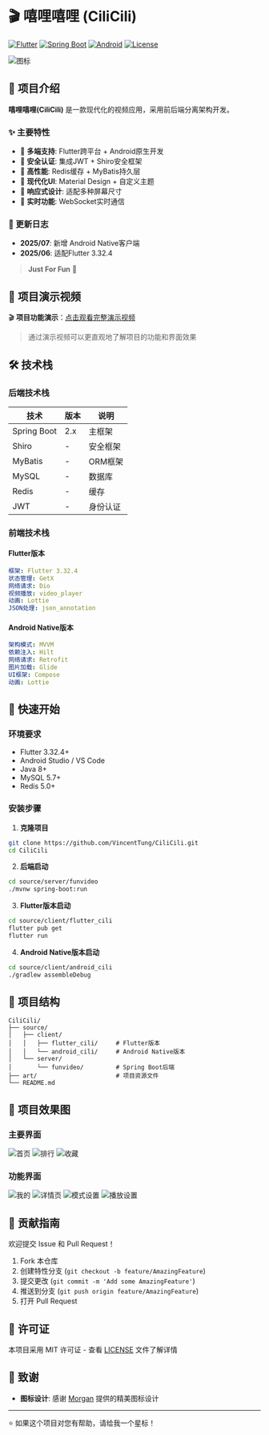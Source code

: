 # 🎬 嘻哩嘻哩 (CiliCili)

[![Flutter](https://img.shields.io/badge/Flutter-3.32.4-blue.svg)](https://flutter.dev/)
[![Spring Boot](https://img.shields.io/badge/Spring%20Boot-2.x-green.svg)](https://spring.io/projects/spring-boot)
[![Android](https://img.shields.io/badge/Android-Native-orange.svg)](https://developer.android.com/)
[![License](https://img.shields.io/badge/License-MIT-yellow.svg)](LICENSE)

![图标](https://raw.githubusercontent.com/VincentTung/CiliCili/main/art/ic_launcher.png)

## 📖 项目介绍

**嘻哩嘻哩(CiliCili)** 是一款现代化的视频应用，采用前后端分离架构开发。

### ✨ 主要特性

- 🎥 **多端支持**: Flutter跨平台 + Android原生开发
- 🔐 **安全认证**: 集成JWT + Shiro安全框架
- 🚀 **高性能**: Redis缓存 + MyBatis持久层
- 🎨 **现代化UI**: Material Design + 自定义主题
- 📱 **响应式设计**: 适配多种屏幕尺寸
- 🔄 **实时功能**: WebSocket实时通信

### 📅 更新日志

- **2025/07**: 新增 Android Native客户端
- **2025/06**: 适配Flutter 3.32.4

> **Just For Fun** 🎉

## 📱 项目演示视频

🎬 **项目功能演示**：[点击观看完整演示视频](https://www.bilibili.com/video/BV1fM8gzQE7t/)

> 通过演示视频可以更直观地了解项目的功能和界面效果

## 🛠️ 技术栈

### 后端技术栈

| 技术 | 版本 | 说明 |
|------|------|------|
| Spring Boot | 2.x | 主框架 |
| Shiro | - | 安全框架 |
| MyBatis | - | ORM框架 |
| MySQL | - | 数据库 |
| Redis | - | 缓存 |
| JWT | - | 身份认证 |

### 前端技术栈

#### Flutter版本
```yaml
框架: Flutter 3.32.4
状态管理: GetX
网络请求: Dio
视频播放: video_player
动画: Lottie
JSON处理: json_annotation
```

#### Android Native版本
```yaml
架构模式: MVVM
依赖注入: Hilt
网络请求: Retrofit
图片加载: Glide
UI框架: Compose
动画: Lottie
```

## 🚀 快速开始

### 环境要求

- Flutter 3.32.4+
- Android Studio / VS Code
- Java 8+
- MySQL 5.7+
- Redis 5.0+

### 安装步骤

1. **克隆项目**
```bash
git clone https://github.com/VincentTung/CiliCili.git
cd CiliCili
```

2. **后端启动**
```bash
cd source/server/funvideo
./mvnw spring-boot:run
```

3. **Flutter版本启动**
```bash
cd source/client/flutter_cili
flutter pub get
flutter run
```

4. **Android Native版本启动**
```bash
cd source/client/android_cili
./gradlew assembleDebug
```

## 📁 项目结构

```
CiliCili/
├── source/
│   ├── client/
│   │   ├── flutter_cili/     # Flutter版本
│   │   └── android_cili/     # Android Native版本
│   └── server/
│       └── funvideo/         # Spring Boot后端
├── art/                      # 项目资源文件
└── README.md
```

## 📸 项目效果图

### 主要界面
![首页](https://raw.githubusercontent.com/VincentTung/CiliCili/main/art/WechatIMG76.jpeg)
![排行](https://raw.githubusercontent.com/VincentTung/CiliCili/main/art/WechatIMG74.jpeg)
![收藏](https://raw.githubusercontent.com/VincentTung/CiliCili/main/art/WechatIMG73.jpeg)

### 功能界面
![我的](https://raw.githubusercontent.com/VincentTung/CiliCili/main/art/WechatIMG77.jpeg)
![详情页](https://raw.githubusercontent.com/VincentTung/CiliCili/main/art/detail.png)
![模式设置](https://raw.githubusercontent.com/VincentTung/CiliCili/main/art/theme_set.png)
![播放设置](https://raw.githubusercontent.com/VincentTung/CiliCili/main/art/play_set.png)

## 🤝 贡献指南

欢迎提交 Issue 和 Pull Request！

1. Fork 本仓库
2. 创建特性分支 (`git checkout -b feature/AmazingFeature`)
3. 提交更改 (`git commit -m 'Add some AmazingFeature'`)
4. 推送到分支 (`git push origin feature/AmazingFeature`)
5. 打开 Pull Request

## 📄 许可证

本项目采用 MIT 许可证 - 查看 [LICENSE](LICENSE) 文件了解详情

## 🙏 致谢

- **图标设计**: 感谢 [Morgan](https://github.com/Morgan) 提供的精美图标设计

---

⭐ 如果这个项目对您有帮助，请给我一个星标！



